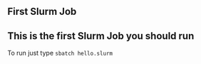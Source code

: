 ## First Slurm Job
## This is the first Slurm Job you should run

To run just type `sbatch hello.slurm`
